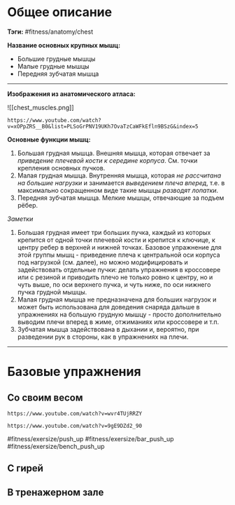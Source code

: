 # Общее описание

**Тэги:** #fitness/anatomy/chest

**Название основных крупных мышц:** 
* Большие грудные мышцы 
* Малые грудные мышцы
* Передняя зубчатая мышца

---

**Изображения из анатомического атласа:**

![[chest_muscles.png]]

```vid
https://www.youtube.com/watch?v=xOPpZRS__B0&list=PLSoGrPNV19UKh7OvaTzCaWFkEfln9BSzG&index=5
```

**Основные функции мышц:**

1. Большая грудная мышца. Внешняя мышца, которая отвечает за *приведение плечевой кости к середине корпуса*. См. точки крепления основных пучков.
2. Малая грудная мышца. Внутренняя мышца, которая *не рассчитана на большие нагрузки* и занимается *выведением плеча вперед*, т.е. в максимально сокращенном виде такие мышцы *разводят лопатки*.
3. Передняя зубчатая мышца. Мелкие мышцы, отвечающие за подъем рёбер. 

*Заметки*
1. Большая грудная имеет три больших пучка, каждый из которых крепится от одной точки плечевой кости и крепится к ключице, к центру ребер в верхней и нижней точках. Базовое упражнение для этой группы мышц - приведение плеча к центральной оси корпуса под нагрузкой (см. далее), но можно модифицировать и задействовать отдельные пучки: делать упражнения в кроссовере или с резиной и приводить плечо не только ровно к центру, но и чуть выше, по оси верхнего пучка, и чуть ниже, по оси нижнего пучка грудной мышцы.
2. Малая грудная мышца не предназначена для больших нагрузок и может быть использована для доведения снаряда дальше в упражнениях на большую грудную мышцу - просто дополнительно выводим плечи вперед в жиме, отжиманиях или кроссовере и т.п.
3. Зубчатая мышца задействована в дыхании и, вероятно, при разведении рук в стороны, как в упражнениях на плечи.


---

# Базовые упражнения

## Со своим весом

```vid
https://www.youtube.com/watch?v=wvr4TUjRRZY
```

```vid
https://www.youtube.com/watch?v=9gE9DZd2_90
```

#fitness/exersize/push_up 
#fitness/exersize/bar_push_up 
#fitness/exersize/bench_push_up 

## С гирей

## В тренажерном зале